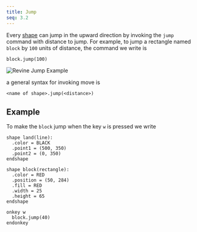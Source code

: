 ```yaml
---
title: Jump
seq: 3.2
---
```


Every [shape](/docs/shapes) can jump in the upward direction by invoking the `jump` command with distance to jump. For example, to jump a rectangle named `block` by `100` units of distance, the command we write is

```
block.jump(100)
```

![Revine Jump Example](https://user-images.githubusercontent.com/4745789/153479168-06795bff-f08d-4be3-b430-95aaddffcc71.gif)

a general syntax for invoking move is

```
<name of shape>.jump(<distance>)
```

## Example

To make the `block` jump when the key `w` is pressed we write

```
shape land(line):
  .color = BLACK
  .point1 = (500, 350)
  .point2 = (0, 350)
endshape

shape block(rectangle):
  .color = RED
  .position = (50, 284)
  .fill = RED
  .width = 25
  .height = 65
endshape

onkey w
  block.jump(40)
endonkey
```
